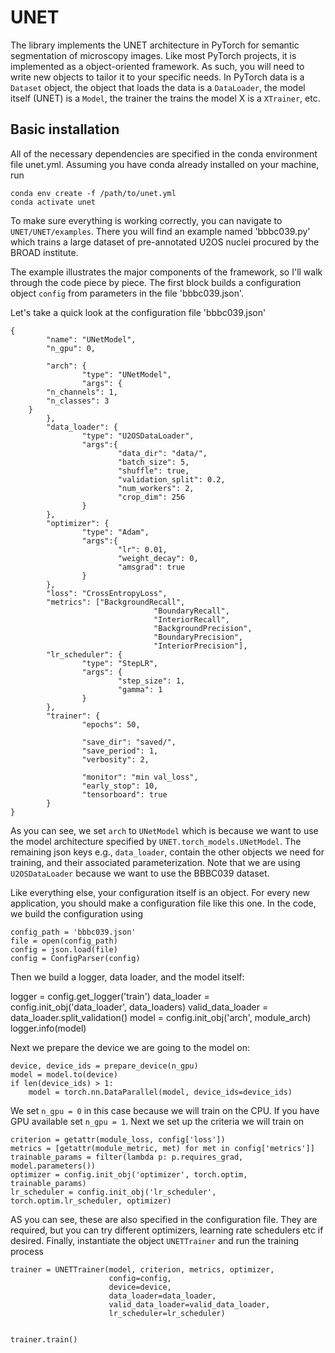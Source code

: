 # UNET

The library implements the UNET architecture in PyTorch for semantic segmentation of microscopy images. Like most PyTorch projects, it is implemented as a object-oriented framework. As such, you will need to write new objects to tailor it to your specific needs. In PyTorch data is a ```Dataset``` object, the object that loads the data is a ```DataLoader```, the model itself (UNET) is a ```Model```, the trainer the trains the model X is a ```XTrainer```, etc.


## Basic installation

All of the necessary dependencies are specified in the conda environment file unet.yml. Assuming you have conda already installed on your machine, run
 
``` 
conda env create -f /path/to/unet.yml
conda activate unet
```  

To make sure everything is working correctly, you can navigate to ```UNET/UNET/examples```. There you will find an example named 'bbbc039.py' which trains a large dataset of pre-annotated U2OS nuclei procured by the BROAD institute. 

The example illustrates the major components of the framework, so I'll walk through the code piece by piece. The first block builds a configuration object ```config``` from parameters in the file 'bbbc039.json'. 


Let's take a quick look at the configuration file 'bbbc039.json'

```
{
		"name": "UNetModel",
		"n_gpu": 0,

		"arch": {
				"type": "UNetModel",
				"args": {
		"n_channels": 1,
		"n_classes": 3
	}
		},
		"data_loader": {
				"type": "U2OSDataLoader",
				"args":{
						"data_dir": "data/",
						"batch_size": 5,
						"shuffle": true,
						"validation_split": 0.2,
						"num_workers": 2,
						"crop_dim": 256
				}
		},
		"optimizer": {
				"type": "Adam",
				"args":{
						"lr": 0.01,
						"weight_decay": 0,
						"amsgrad": true
				}
		},
		"loss": "CrossEntropyLoss",
		"metrics": ["BackgroundRecall",
								"BoundaryRecall",
								"InteriorRecall",
								"BackgroundPrecision",
								"BoundaryPrecision",
								"InteriorPrecision"],
		"lr_scheduler": {
				"type": "StepLR",
				"args": {
						"step_size": 1,
						"gamma": 1
				}
		},
		"trainer": {
				"epochs": 50,

				"save_dir": "saved/",
				"save_period": 1,
				"verbosity": 2,

				"monitor": "min val_loss",
				"early_stop": 10,
				"tensorboard": true
		}
}

```

As you can see, we set ```arch``` to ```UNetModel``` which is because we want to use the model architecture specified by ```UNET.torch_models.UNetModel```. The remaining json keys e.g., ```data_loader```, contain the other objects we need for training, and their associated parameterization. Note that we are using ```U2OSDataLoader``` because we want to use the BBBC039 dataset. 


Like everything else, your configuration itself is an object. For every new application, you should make a configuration file like this one. In the code, we build the configuration using 

``` 
config_path = 'bbbc039.json'
file = open(config_path)
config = json.load(file)
config = ConfigParser(config)
```  

Then we build a logger, data loader, and the model itself:

logger = config.get_logger('train')
data_loader = config.init_obj('data_loader', data_loaders)
valid_data_loader = data_loader.split_validation()
model = config.init_obj('arch', module_arch)
logger.info(model)

Next we prepare the device we are going to the model on:

``` 
device, device_ids = prepare_device(n_gpu)
model = model.to(device)
if len(device_ids) > 1:
    model = torch.nn.DataParallel(model, device_ids=device_ids)
```

We set ```n_gpu = 0``` in this case because we will train on the CPU. If you have GPU available set ```n_gpu = 1```. Next we set up the criteria we will train on 

``` 
criterion = getattr(module_loss, config['loss'])
metrics = [getattr(module_metric, met) for met in config['metrics']]
trainable_params = filter(lambda p: p.requires_grad, model.parameters())
optimizer = config.init_obj('optimizer', torch.optim, trainable_params)
lr_scheduler = config.init_obj('lr_scheduler', torch.optim.lr_scheduler, optimizer)
```

AS you can see, these are also specified in the configuration file. They are required, but you can try different optimizers, learning rate schedulers etc  if desired. Finally, instantiate the object ```UNETTrainer``` and run the training process

``` 
trainer = UNETTrainer(model, criterion, metrics, optimizer,
                      config=config,
                      device=device,
                      data_loader=data_loader,
                      valid_data_loader=valid_data_loader,
                      lr_scheduler=lr_scheduler)
                      
                      
trainer.train()
```

